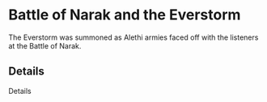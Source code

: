 # Battle of Narak and the Everstorm
The Everstorm was summoned as Alethi armies faced off with the listeners at the Battle of Narak.

## Details
Details

